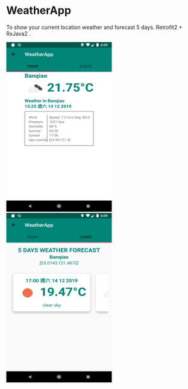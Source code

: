 # WeatherApp

To show your current location weather and forecast 5 days.
Retrofit2 + RxJava2 .

<img src="/WeatherAppScreenShot/Screenshot_1576308507.png" width=280 height=450> <img src="/WeatherAppScreenShot/Screenshot_1576308513.png" width=280 height=450>
